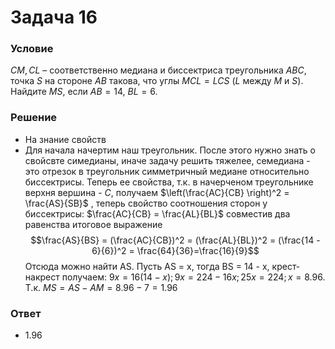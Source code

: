 # Задача 16

### Условие
$СМ, СL$ – соответственно медиана и биссектриса треугольника $АВС$, точка $S$ на
стороне $АВ$ такова, что углы $MCL=LCS$ ($L$ между $M$ и $S$). Найдите $MS$, если $АВ=14$, $ВL=6$.

### Решение
- На знание свойств
- Для начала начертим наш треугольник. После этого нужно знать о свойсвте симедианы, иначе задачу решить тяжелее, семедиана - это отрезок в треугольник симметричный медиане относительно биссектрисы. Теперь ее свойства, т.к. в начерченом треугольнике верхня вершина - $C$, получаем $\left(\frac{AC}{CB} \right)^2 = \frac{AS}{SB}$ , теперь свойство соотношения сторон у биссектрисы: $\frac{AC}{CB} = \frac{AL}{BL}$ совместив два равенства итоговое выражение $$\frac{AS}{BS} = (\frac{AC}{CB})^2 = (\frac{AL}{BL})^2 = (\frac{14 - 6}{6})^2 = \frac{64}{36}=\frac{16}{9}$$
Отсюда можно найти AS. Пусть AS = x, тогда BS = 14 - x, крест-накрест получаем: $9x = 16(14 - x); 9x = 224 - 16x; 25x = 224; x = 8.96$. Т.к. $MS = AS - AM = 8.96 - 7 = 1.96$

### Ответ
- $1.96$